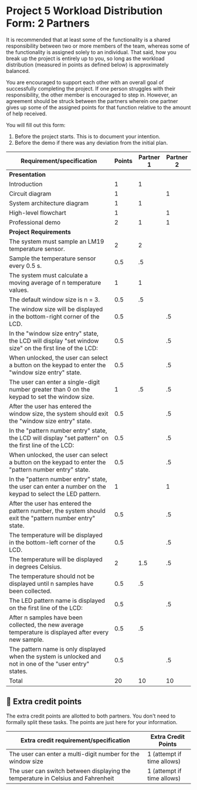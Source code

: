 # Project 5 Workload Distribution Form: 2 Partners

It is recommended that at least some of the functionality is a shared responsibility between two or more members of the team, whereas some of the functionality is assigned solely to an individual. That said, how you break up the project is entirely up to you, so long as the workload distribution (measured in points as defined below) is approximately balanced.

You are encouraged to support each other with an overall goal of successfully completing the project. If one person struggles with their responsibility, the other member is encouraged to step in. However, an agreement should be struck between the partners wherein one partner gives up some of the assigned points for that function relative to the amount of help received.  

You will fill out this form:
1. Before the project starts. This is to document your intention. 
2. Before the demo if there was any deviation from the initial plan.

| Requirement/specification                                                                                 | Points | Partner 1 | Partner 2 |
|-----------------------------------------------------------------------------------------------------------|--------|-----------|-----------|
| **Presentation**                                                                                          |        |           |           |
| Introduction                                                                                              | 1      |     1     |           |
| Circuit diagram                                                                                           | 1      |           |     1     |
| System architecture diagram                                                                               | 1      |     1     |           |
| High-level flowchart                                                                                      | 1      |           |     1     |
| Professional demo                                                                                         | 2      |     1     |     1     |
| **Project Requirements**                                                                                  |        |           |           |
| The system must sample an LM19 temperature sensor.                                                        | 2      |     2     |           |
| Sample the temperature sensor every 0.5 s.                                                                | 0.5    |    .5     |           |
| The system must calculate a moving average of n temperature values.                                       | 1      |     1     |           |
| The default window size is n = 3.                                                                         | 0.5    |    .5     |           |
| The window size will be displayed in the bottom-right corner of the LCD.                                  | 0.5    |           |    .5     |
| In the "window size entry" state, the LCD will display "set window size" on the first line of the LCD:    | 0.5    |           |    .5     |
| When unlocked, the user can select a button on the keypad to enter the "window size entry" state.         | 0.5    |           |    .5     |
| The user can enter a single-digit number greater than 0 on the keypad to set the window size.             | 1      |    .5     |    .5     |
| After the user has entered the window size, the system should exit the "window size entry" state.         | 0.5    |           |    .5     |
| In the "pattern number entry" state, the LCD will display "set pattern" on the first line of the LCD:     | 0.5    |           |    .5     |
| When unlocked, the user can select a button on the keypad to enter the "pattern number entry" state.      | 0.5    |           |    .5     |
| In the "pattern number entry" state, the user can enter a number on the keypad to select the LED pattern. | 1      |           |     1     |
| After the user has entered the pattern number, the system should exit the "pattern number entry" state.   | 0.5    |           |    .5     |
| The temperature will be displayed in the bottom-left corner of the LCD.                                   | 0.5    |           |    .5     |
| The temperature will be displayed in degrees Celsius.                                                     | 2      |    1.5    |    .5     |
| The temperature should not be displayed until n samples have been collected.                              | 0.5    |    .5     |           |
| The LED pattern name is displayed on the first line of the LCD:                                           | 0.5    |           |     .5    |
| After n samples have been collected, the new average temperature is displayed after every new sample.     | 0.5    |    .5     |           |
| The pattern name is only displayed when the system is unlocked and not in one of the "user entry" states. | 0.5    |           |     .5    |
| Total                                                                                                     | 20     |     10    |    10     |


## 🚀 Extra credit points
The extra credit points are allotted to both partners. You don't need to formally split these tasks. The points are just here for your information.

| Extra credit requirement/specification                                                                   | Extra Credit Points |
|----------------------------------------------------------------------------------------------------------|---------------------|
| The user can enter a multi-digit number for the window size                                              | 1 (attempt if time allows)|
| The user can switch between displaying the temperature in Celsius and Fahrenheit                         | 1 (attempt if time allows)|